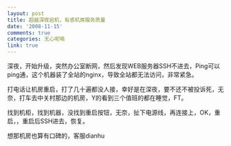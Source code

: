 ```yaml
---
layout: post
title: 超越深夜宕机，有感机房服务质量
date: '2008-11-15'
comments: true
categories: 无心呢喃
link: true
---
```

<p>深夜，开始升级，突然办公室断网，然后发现WEB服务器SSH不进去，Ping可以ping通，这个机器装了全站的nginx，导致全站都无法访问，非常紧急。</p>
<p>打电话让机房重启，打了几十遍都没人接，幸好是在深夜，要不还不被投诉死，无奈，打车去中关村那边的机房，Y的看到三个值班的都在睡觉，FT。</p>
<p>找到机柜，找到机器，没找到重启按钮，无奈，扯下电源线，再连接上，OK，重启，，重启后SSH进去，恢复。</p>
<p>想那机房也算有口碑的，客服dianhu</p>
